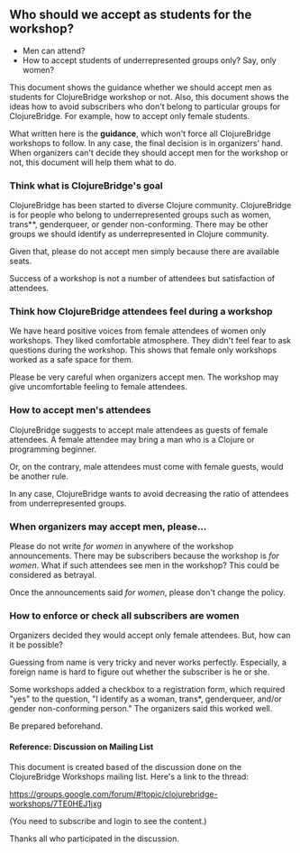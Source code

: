 ## Who should we accept as students for the workshop?
- Men can attend?
- How to accept students of underrepresented groups only? Say, only women?

This document shows the guidance whether we should accept men as students for ClojureBridge workshop or not.
Also, this document shows the ideas how to avoid subscribers who don't belong to particular groups for ClojureBridge.
For example, how to accept only female students.

What written here is the __guidance__, which won't force all ClojureBridge workshops to follow.
In any case, the final decision is in organizers' hand.
When organizers can't decide they should accept men for the workshop or not, this document will help them what to do.


### Think what is ClojureBridge's goal

ClojureBridge has been started to diverse Clojure community.
ClojureBridge is for people who belong to underrepresented groups such as women, trans**, genderqueer, or gender non-conforming.
There may be other groups we should identify as underrepresented in Clojure community.

Given that, please do not accept men simply because there are available seats.

Success of a workshop is not a number of attendees but satisfaction of attendees.


### Think how ClojureBridge attendees feel during a workshop

We have heard positive voices from female attendees of women only workshops.
They liked comfortable atmosphere. They didn't feel fear to ask questions during the workshop.
This shows that female only workshops worked as a safe space for them.

Please be very careful when organizers accept men.
The workshop may give uncomfortable feeling to female attendees.


### How to accept men's attendees

ClojureBridge suggests to accept male attendees as guests of female attendees.
A female attendee may bring a man who is a Clojure or programming beginner.

Or, on the contrary, male attendees must come with female guests, would be another rule.

In any case, ClojureBridge wants to avoid decreasing the ratio of attendees from underrepresented groups.


### When organizers may accept men, please...

Please do not write *for women* in anywhere of the workshop announcements.
There may be subscribers because the workshop is *for women*.
What if such attendees see men in the workshop?
This could be considered as betrayal.

Once the announcements said *for women*, please don't change the policy.


### How to enforce or check all subscribers are women

Organizers decided they would accept only female attendees.
But, how can it be possible?

Guessing from name is very tricky and never works perfectly.
Especially, a foreign name is hard to figure out whether the subscriber is he or she.

Some workshops added a checkbox to a registration form, which required "yes" to
the question, "I identify as a woman, trans*, genderqueer, and/or gender non-conforming person."
The organizers said this worked well.

Be prepared beforehand.



#### Reference: Discussion on Mailing List

This document is created based of the discussion done on the ClojureBridge Workshops mailing list.
Here's a link to the thread:

<https://groups.google.com/forum/#!topic/clojurebridge-workshops/7TE0HEJ1jxg>

(You need to subscribe and login to see the content.)

Thanks all who participated in the discussion.